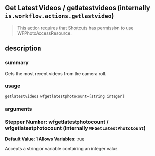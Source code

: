 
## Get Latest Videos / getlatestvideos (internally `is.workflow.actions.getlastvideo`)


> This action requires that Shortcuts has permission to use WFPhotoAccessResource.


## description
### summary
Gets the most recent videos from the camera roll.


### usage
`getlatestvideos wfgetlatestphotocount=[string integer]`

### arguments
### Stepper Number: wfgetlatestphotocount / wfgetlatestphotocount (internally `WFGetLatestPhotoCount`)
**Default Value**: 1
**Allows Variables**: true


Accepts a string 
or variable
containing an integer value.
